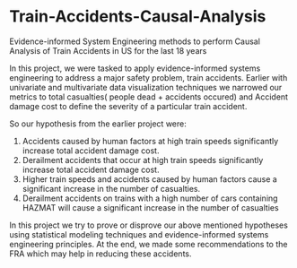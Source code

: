 # Train-Accidents-Causal-Analysis
Evidence-informed System Engineering methods to perform Causal Analysis of Train Accidents in US for the last 18 years


In this project, we were tasked to apply evidence-informed systems engineering to address a major safety problem, train accidents.
Earlier with univariate and multivariate data visualization techniques we narrowed our metrics to total casualties( people dead + accidents occured) and Accident damage cost to define the severity of a particular train accident.

So our hypothesis from the earlier project were:
1. Accidents caused by human factors at high train speeds significantly increase total accident damage cost.
2. Derailment accidents that occur at high train speeds significantly increase total accident damage cost.
3. Higher train speeds and accidents caused by human factors cause a significant increase in the number of casualties.
4. Derailment accidents on trains with a high number of cars containing HAZMAT will cause a significant increase in the number of casualties

In this project we try to prove or disprove our above mentioned hypotheses using statistical modeling techniques and evidence-informed systems engineering principles. At the end, we made some recommendations to the FRA which may help in reducing these accidents.
